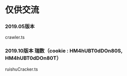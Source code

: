 # 仅供交流

### 2019.05版本
crawler.ts

### 2019.10版本 瑞数（cookie : HM4hUBT0dDOn80S, HM4hUBT0dDOn80T）
ruishuCracker.ts
